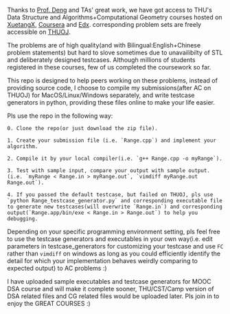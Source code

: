 Thanks to [Prof. Deng](https://dsa.cs.tsinghua.edu.cn/~deng/) and TAs' great work, we have got access to THU's Data Structure and Algorithms+Computational Geometry courses hosted on [XuetangX](https://next.xuetangx.com/course/THU08091000384/), [Coursera](https://www.coursera.org/specializations/data-structures-algorithms-tsinghua) and [Edx](https://www.edx.org/course/computational-geometry). corresponding problem sets are freely accessible on [THUOJ](https://dsa.cs.tsinghua.edu.cn/oj/).

The problems are of high quality(and with Bilingual:English+Chinese problem statements) but hard to slove sometimes due to unavailibilty of STL and deliberately designed testcases. Although millions of students registered in these courses, few of us completed the coursework so far.

This repo is designed to help peers working on these problems, instead of providing source code, I choose to compile my submissions(after AC on THUOJ) for MacOS/Linux/Windows separately, and write testcase generators in python, providing these files online to make your life easier.

Pls use the repo in the following way:

```
0. Clone the repo(or just download the zip file).

1. Create your submission file (i.e. `Range.cpp`) and implement your algorithm.

2. Compile it by your local compiler(i.e. `g++ Range.cpp -o myRange`).

3. Test with sample input, compare your output with sample output. (i.e. `myRange < Range.in > myRange.out`, `vimdiff myRange.out Range.out`).

4. If you passed the default testcase, but failed on THUOJ, pls use `python Range_testcase_generator.py` and corresponding executable file to generate new testcases(will overwrite `Range.in`) and corresponding output(`Range.app/bin/exe < Range.in > Range.out`) to help you debugging.
```

Depending on your specific programming environment setting, pls feel free to use the testcase generators and executables in your own way(i.e. edit parameters in testcase_generators for customizing your testcase and use `FC` rather than `vimdiff` on windows as long as you could efficiently identify the detail for which your implementation behaves weirdly comparing to expected output) to AC problems :)

I have uploaded sample executables and testcase generators for MOOC DSA course and will make it complete sooner, THU/CST/Camp version of DSA related files and CG related files would be uploaded later. Pls join in to enjoy the GREAT COURSES :)
